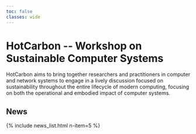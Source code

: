 ```yaml
---
toc: false
classes: wide
---
```


# HotCarbon -- Workshop on Sustainable Computer Systems

HotCarbon aims to bring together researchers and practitioners in computer and network systems to engage in a lively discussion focused on sustainability throughout the entire lifecycle of modern computing, focusing on both the operational and embodied impact of computer systems.

## News

{% include news_list.html n-item=5 %}